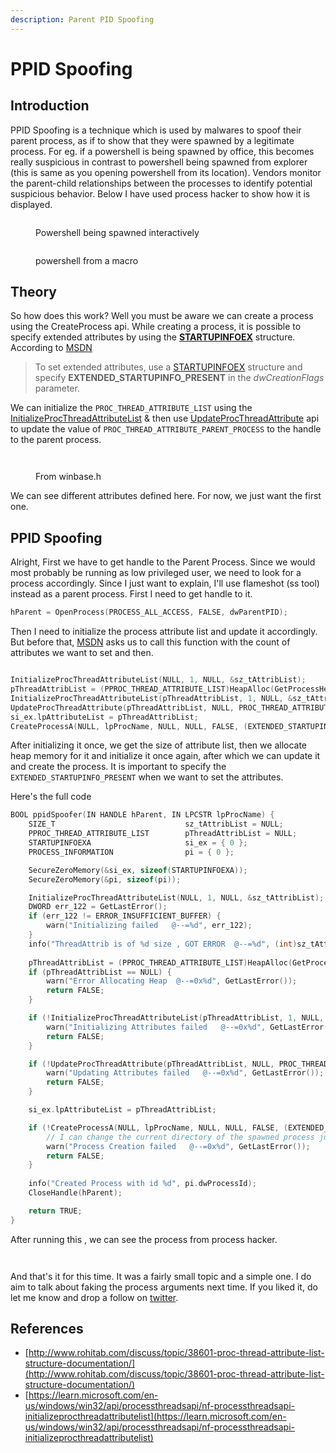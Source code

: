 ```yaml
---
description: Parent PID Spoofing
---
```


# PPID Spoofing

## Introduction

PPID Spoofing is a technique which is used by malwares to spoof their parent process, as if to show that they were spawned by a legitimate process. For eg. if a powershell is being spawned by office, this becomes really suspicious in contrast to powershell being spawned from explorer (this is same as you opening powershell from its location).  Vendors monitor the parent-child relationships between the processes to identify potential suspicious behavior. Below I have used process hacker to show how it is displayed.



<figure><img src="../../.gitbook/assets/image (56).png" alt=""><figcaption><p>Powershell being spawned interactively</p></figcaption></figure>

<figure><img src="../../.gitbook/assets/image (1) (1) (1) (1) (1).png" alt=""><figcaption><p>powershell from a macro</p></figcaption></figure>

## Theory

So how does this work? Well you must be aware we can create a process using the CreateProcess api. While creating a process, it is possible to specify extended attributes by using the [**STARTUPINFOEX**](https://learn.microsoft.com/en-us/windows/desktop/api/winbase/ns-winbase-startupinfoexa) structure. According to [MSDN](https://learn.microsoft.com/en-us/windows/win32/api/processthreadsapi/nf-processthreadsapi-createprocessa)

> To set extended attributes, use a [STARTUPINFOEX](https://learn.microsoft.com/en-us/windows/desktop/api/winbase/ns-winbase-startupinfoexa) structure and specify **EXTENDED\_STARTUPINFO\_PRESENT** in the _dwCreationFlags_ parameter.

We can initialize the `PROC_THREAD_ATTRIBUTE_LIST` using the [InitializeProcThreadAttributeList](https://learn.microsoft.com/en-us/windows/win32/api/processthreadsapi/nf-processthreadsapi-initializeprocthreadattributelist) & then use [UpdateProcThreadAttribute](https://learn.microsoft.com/en-us/windows/win32/api/processthreadsapi/nf-processthreadsapi-updateprocthreadattribute) api to update the value of `PROC_THREAD_ATTRIBUTE_PARENT_PROCESS` to the handle to the parent process.&#x20;

<figure><img src="../../.gitbook/assets/image (2) (1) (1).png" alt=""><figcaption></figcaption></figure>

<figure><img src="../../.gitbook/assets/image (4) (1) (1).png" alt=""><figcaption><p>From winbase.h</p></figcaption></figure>

We can see different attributes defined here. For now, we just want the first one.&#x20;

## PPID Spoofing

Alright, First we have to get handle to the Parent Process. Since we would most probably be running as low privileged user, we need to look for a process accordingly. Since I just want to explain, I'll use flameshot (ss tool) instead as a parent process. First I need to get handle to it.

```c
hParent = OpenProcess(PROCESS_ALL_ACCESS, FALSE, dwParentPID);
```

&#x20;Then I need to initialize the process attribute list and update it accordingly. But before that, [MSDN](https://learn.microsoft.com/en-us/windows/win32/api/processthreadsapi/nf-processthreadsapi-initializeprocthreadattributelist) asks us to call this function with the count of attributes we want to set and then.

<figure><img src="../../.gitbook/assets/image (5) (1).png" alt=""><figcaption></figcaption></figure>

```c
InitializeProcThreadAttributeList(NULL, 1, NULL, &sz_tAttribList);
pThreadAttribList = (PPROC_THREAD_ATTRIBUTE_LIST)HeapAlloc(GetProcessHeap(), HEAP_ZERO_MEMORY, sz_tAttribList);
InitializeProcThreadAttributeList(pThreadAttribList, 1, NULL, &sz_tAttribList)
UpdateProcThreadAttribute(pThreadAttribList, NULL, PROC_THREAD_ATTRIBUTE_PARENT_PROCESS, &hParent, sizeof(HANDLE), NULL, NULL)
si_ex.lpAttributeList = pThreadAttribList;
CreateProcessA(NULL, lpProcName, NULL, NULL, FALSE, (EXTENDED_STARTUPINFO_PRESENT | CREATE_NO_WINDOW), NULL, "C:\\Windows\\System32", &si_ex.StartupInfo, &pi)
```

After initializing it once, we get the size of attribute list, then we allocate heap memory for it and initialize it once again, after which we can update it and create the process. It is important to specify the `EXTENDED_STARTUPINFO_PRESENT` when we want to set the attributes.

Here's the full code

```c
BOOL ppidSpoofer(IN HANDLE hParent, IN LPCSTR lpProcName) {
    SIZE_T                             sz_tAttribList = NULL;
    PPROC_THREAD_ATTRIBUTE_LIST        pThreadAttribList = NULL;
    STARTUPINFOEXA                     si_ex = { 0 };
    PROCESS_INFORMATION                pi = { 0 };

    SecureZeroMemory(&si_ex, sizeof(STARTUPINFOEXA));
    SecureZeroMemory(&pi, sizeof(pi));

    InitializeProcThreadAttributeList(NULL, 1, NULL, &sz_tAttribList);
    DWORD err_122 = GetLastError();
    if (err_122 != ERROR_INSUFFICIENT_BUFFER) {
        warn("Initializing failed   @--=%d", err_122);
    }
    info("ThreadAttrib is of %d size , GOT ERROR  @--=%d", (int)sz_tAttribList, GetLastError());
    
    pThreadAttribList = (PPROC_THREAD_ATTRIBUTE_LIST)HeapAlloc(GetProcessHeap(), HEAP_ZERO_MEMORY, sz_tAttribList);
    if (pThreadAttribList == NULL) {
        warn("Error Allocating Heap  @--=0x%d", GetLastError());
        return FALSE;
    }

    if (!InitializeProcThreadAttributeList(pThreadAttribList, 1, NULL, &sz_tAttribList)) {
        warn("Initializing Attributes failed   @--=0x%d", GetLastError());
        return FALSE;
    }

    if (!UpdateProcThreadAttribute(pThreadAttribList, NULL, PROC_THREAD_ATTRIBUTE_PARENT_PROCESS, &hParent, sizeof(HANDLE), NULL, NULL)) {
        warn("Updating Attributes failed   @--=0x%d", GetLastError());
        return FALSE;
    }

    si_ex.lpAttributeList = pThreadAttribList;

    if (!CreateProcessA(NULL, lpProcName, NULL, NULL, FALSE, (EXTENDED_STARTUPINFO_PRESENT | CREATE_NO_WINDOW), NULL, "C:\\Windows\\System32", &si_ex.StartupInfo, &pi)) {
        // I can change the current directory of the spawned process just by specifying where I want it to be ---------------- ^
        warn("Process Creation failed   @--=0x%d", GetLastError());
        return FALSE;
    }
    
    info("Created Process with id %d", pi.dwProcessId);
    CloseHandle(hParent);

    return TRUE;
}
```

After running this , we can see the process from process hacker.

<figure><img src="../../.gitbook/assets/image (6) (1).png" alt=""><figcaption></figcaption></figure>

<figure><img src="../../.gitbook/assets/image (8) (1).png" alt=""><figcaption></figcaption></figure>

And that's it for this time. It was a fairly small topic and a simple one. I do aim to talk about faking the process arguments next time. If you liked it, do let me know and drop a follow on [twitter](https://x.com/ZzN1NJ4).

## References

* [http://www.rohitab.com/discuss/topic/38601-proc-thread-attribute-list-structure-documentation/](http://www.rohitab.com/discuss/topic/38601-proc-thread-attribute-list-structure-documentation/)
* [https://learn.microsoft.com/en-us/windows/win32/api/processthreadsapi/nf-processthreadsapi-initializeprocthreadattributelist](https://learn.microsoft.com/en-us/windows/win32/api/processthreadsapi/nf-processthreadsapi-initializeprocthreadattributelist)







